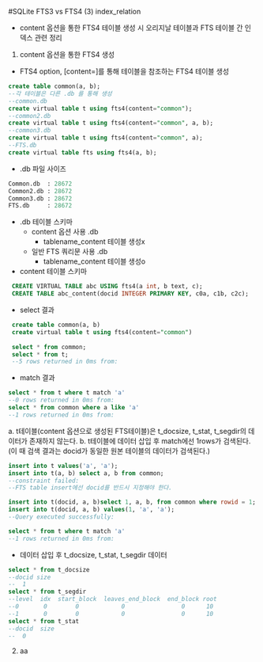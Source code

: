 #SQLite FTS3 vs FTS4 (3) index_relation

* content 옵션을 통한 FTS4 테이블 생성 시 오리지날 테이블과 FTS 테이블 간 인덱스 관련 정리

1. content 옵션을 통한 FTS4 생성
  * FTS4 option, [content=]를 통해 테이블을 참조하는 FTS4 테이블 생성
  ```SQL
  create table common(a, b);
  --각 테이블은 다른 .db 를 통해 생성
  --common.db
  create virtual table t using fts4(content="common");
  --common2.db
  create virtual table t using fts4(content="common", a, b);
  --common3.db
  create virtual table t using fts4(content="common", a);
  --FTS.db
  create virtual table fts using fts4(a, b);
  ```
  * .db 파일 사이즈
  ```SQL
  Common.db  : 28672
  Common2.db : 28672 
  Common3.db : 28672
  FTS.db     : 28672
  ```
  * .db 테이블 스키마
    * content 옵션 사용 .db
      * tablename_content 테이블 생성x
    * 일반 FTS 쿼리문 사용 .db
      * tablename_content 테이블 생성o
  * content 테이블 스키마
  ```SQL
   CREATE VIRTUAL TABLE abc USING fts4(a int, b text, c);
   CREATE TABLE abc_content(docid INTEGER PRIMARY KEY, c0a, c1b, c2c);
  ```
  * select 결과
  ```SQL
   create table common(a, b)
   create virtual table t using fts4(content="common")
   
   select * from common;
   select * from t;
   --5 rows returned in 0ms from:
  ```
  * match 결과
  ```SQL
  select * from t where t match 'a'
  --0 rows returned in 0ms from:
  select * from common where a like 'a'
  --1 rows returned in 0ms from:
  ```
   a. t테이블(content 옵션으로 생성된 FTS테이블)은 t_docsize, t_stat, t_segdir의 데이터가 존재하지 않는다.
   b. t테이블에 데이터 삽입 후 match에선 1rows가 검색된다.(이 때 검색 결과는 docid가 동일한 원본 테이블의 데이터가  검색된다.)
   ```SQL
   insert into t values('a', 'a');
   insert into t(a, b) select a, b from common;
   --constraint failed:
   --FTS table insert에선 docid를 반드시 지정해야 한다.
   
   insert into t(docid, a, b)select 1, a, b, from common where rowid = 1;
   insert into t(docid, a, b) values(1, 'a', 'a');
   --Query executed successfully:
   
   select * from t where t match 'a'
   --1 rows returned in 0ms from:
   ```
  * 데이터 삽입 후 t_docsize, t_stat, t_segdir 데이터
  ```SQL
  select * from t_docsize
  --docid size
  --  1     
  select * from t_segdir
  --level  idx  start_block  leaves_end_block  end_block root
  --0       0        0            0                0      10
  --1       0        0            0                0      10
  select * from t_stat
  --docid  size
  --  0
  ```
2. aa
  
  
